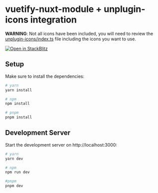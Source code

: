 # vuetify-nuxt-module + unplugin-icons integration

**WARNING**: Not all icons have been included, you will need to review the [unplugin-icons/index.ts](unplugin-icons/index.ts) file including the icons you want to use.

[![Open in StackBlitz](https://developer.stackblitz.com/img/open_in_stackblitz.svg)](https://stackblitz.com/github/userquin/vuetify-nuxt-unplugin-icons-integration)

## Setup

Make sure to install the dependencies:

```bash
# yarn
yarn install

# npm
npm install

# pnpm
pnpm install
```

## Development Server

Start the development server on http://localhost:3000:

```bash
# yarn
yarn dev

# npm
npm run dev

#pnpm
pnpm dev
```
